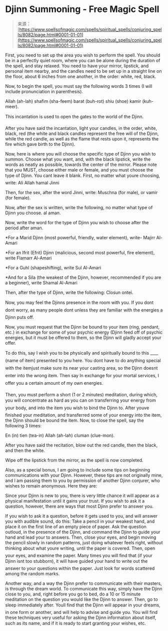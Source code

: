 <!--yml
category: 未分类
date: 2024-06-12 18:43:18
-->

# Djinn Summoning - Free Magic Spell

> 来源：[https://www.spellsofmagic.com/spells/spiritual_spells/conjuring_spells/8082/page.html#0001-01-01](https://www.spellsofmagic.com/spells/spiritual_spells/conjuring_spells/8082/page.html#0001-01-01)

 First, you need to set up the area you wish to perform the spell. You should be in a perfectly quiet room, where you can be alone during the duration of the spell, and stay relaxed. You need to have your mirror, lipstick, and personal item nearby, and the candles need to be set up in a straight line on the floor, about 6 inches from one another, in the order: white, red, black.

Now, to begin the spell, you must say the following words 3 times (I will include pronunciation in parenthesis).

Allah (ah-lah) shafim (sha-feem) barat (buh-rot) shiu (shoe) kamir (kuh-meer).

This incantation is used to open the gates to the world of the Djinn.

After you have said the incantation, light your candles, in the order, white, black, red (the white and black candles represent the free will of the Djinn, while the red candle, as well as the flame that rests upon it, represents the fire which gave birth to the Djinn).

Now, here is where you will choose the specific type of Djinn you wish to summon. Choose what you want, and, with the black lipstick, write the words as neatly as possible, towards the center of the mirror. Please note that you MUST, choose either male or female, and you must choose the type of Djinn. You cant leave it blank.
First, no matter what youre choosing, write:
Ali Allah hamal Jinni

Then, for the sex, after the word Jinni, write:
Muschna (for male), or vamir (for female).

Now, after the sex is written, write the following, no matter what type of Djinn you choose.
al aman.

Now, write the word for the type of Djinn you wish to choose after the period after aman.

*For a Marid Djinn (most powerful, friendly, water element), write-
Majirr Al-Amari

*For an Ifrit (Efrit) Djinn (malicious, second most powerful, fire element), write
Flamarr Al-Amari

*For a Guhl (shapeshifting), write
Sul Al-Amari

*And for a Sila (the weakest of the Djinn, however, recommended if you are a beginner), write
Shamal Al-Amari

Then, after the type of Djinn, write the following:
Closun ontei.

Now, you may feel the Djinns presence in the room with you. If you dont dont worry, as many people dont unless they are familiar with the energies a Djinn puts off.

Now, you must request that the Djinn be bound to your item (ring, pendant, etc.) in exchange for some of your psychic energy (Djinn feed off of psychic energies, but it must be offered to them, so the Djinn will gladly accept your offer.

To do this, say I wish you to be physically and spiritually bound to this ____ (name of item) presented to you here. You dont have to do anything special with the itemjust make sure its near your casting area, so the Djinn doesnt enter into the wrong item. Then say In exchange for your mortal services, I offer you a certain amount of my own energies.

Then, you must perform a short (1 or 2 minutes) meditation, during which, you will concentrate as hard as you can on transferring your energy from your body, and into the item you wish to bind the Djinn to. After youve finished your meditation, and transferred some of your energy into the item, the Djinn should be bound the item. Now, to close the spell, say the following 3 times:

En (in) tien (tea-in) Allah (ah-lah) cluman (clue-mon).

After you have said the recitation, blow out the red candle, then the black, and then the white.

Wipe off the lipstick from the mirror, as the spell is now completed.

Also, as a special bonus, I am going to include some tips on beginning communications with your Djinn. However, these tips are not originally mine, and I am passing them to you by permission of another Djinn conjurer, who wishes to remain anonymous. Here they are:

Since your Djinn is new to you, there is very little chance it will appear as a physical manifestation until it gains your trust. If you wish to ask it a question, however, there are ways that most Djinn prefer to answer you.

If you wish to ask it a question, before it gets used to you, and will answer you with audible sound, do this: Take a pencil in your weakest hand, and place it on the first line of an empty piece of paper. Ask the question outloud, in the presence of the Djinn, and command the Djinn to guide your hand and lead your to answers. Then, close your eyes, and begin moving the pencil slowly in random patterns, just doing whatever feels right, without thinking about what youre writing, until the paper is covered. Then, open your eyes, and examine the paper. Many times you will find that (if your Djinn isnt too stubborn), it will have guided your hand to write out the answer to your questions within the paper. Just look for words scattered among the random marks.

Another way, and a way the Djinn prefer to communicate with their masters, is through the dream world. To communicate this way, simply have the Djinn close to you, and, right before you go to bed, do a 10 or 15 minute meditation on the question you would like the Djinn to answer. Then, go to sleep immediately after. Youll find that the Djinn will appear in your dreams, in one form or another, and will help to advise and guide you. You will find these techniques very useful for asking the Djinn information about itself, such as its name, and if it is ready to start granting your wishes, etc.